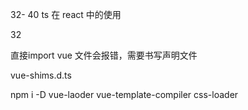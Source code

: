 32- 40  ts 在 react 中的使用



32

直接import vue 文件会报错，需要书写声明文件

vue-shims.d.ts



npm i -D vue-laoder vue-template-compiler css-loader































